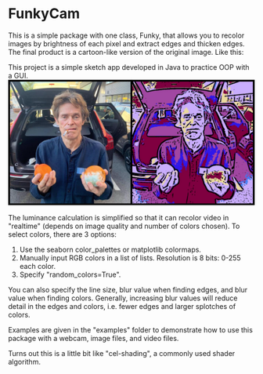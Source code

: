 # FunkyCam

This is a simple package with one class, Funky, that allows you to recolor images by brightness of each pixel and extract edges and thicken edges. 
The final product is a cartoon-like version of the original image. Like this:

This project is a simple sketch app developed in Java to practice OOP with a GUI.
![Image](./photo.png)

The luminance calculation is simplified so that it can recolor video in "realtime" (depends on image quality and number of colors chosen). 
To select colors, there are 3 options:
1. Use the seaborn color_palettes or matplotlib colormaps.
2. Manually input RGB colors in a list of lists. Resolution is 8 bits: 0-255 each color.
3. Specify "random_colors=True".

You can also specify the line size, blur value when finding edges, and blur value when finding colors. Generally, increasing blur values will reduce detail in the edges and colors, i.e. fewer edges and larger splotches of colors.

Examples are given in the "examples" folder to demonstrate how to use this package with a webcam, image files, and video files.

Turns out this is a little bit like "cel-shading", a commonly used shader algorithm.